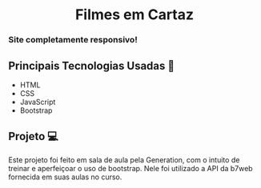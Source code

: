 <h1 align="center">Filmes em Cartaz</h1>

### Site completamente responsivo!

## Principais Tecnologias Usadas 📓
<ul>
    <li>HTML</li>
    <li>CSS</li>
    <li>JavaScript</li>
    <li>Bootstrap</li>    
</ul>

## Projeto 💻
 Este projeto foi feito em sala de aula pela Generation, com o intuito de treinar e aperfeiçoar o uso de bootstrap. Nele foi utilizado a API da b7web fornecida em suas aulas no curso.

